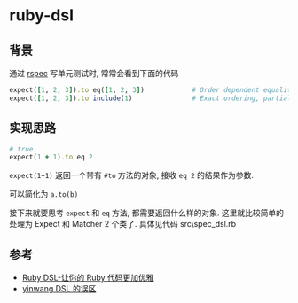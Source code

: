 # ruby-dsl

## 背景

通过 [rspec](https://github.com/rspec/rspec-expectations) 写单元测试时, 常常会看到下面的代码

```rb
expect([1, 2, 3]).to eq([1, 2, 3])            # Order dependent equality check
expect([1, 2, 3]).to include(1)               # Exact ordering, partial collection matches
```

## 实现思路

```rb
# true
expect(1 + 1).to eq 2
```

`expect(1+1)` 返回一个带有 `#to` 方法的对象, 接收 `eq 2` 的结果作为参数.

可以简化为 `a.to(b)`

接下来就要思考 `expect` 和 `eq` 方法, 都需要返回什么样的对象.
这里就比较简单的处理为 Expect 和 Matcher 2 个类了.
具体见代码 src\spec_dsl.rb

## 参考

- [Ruby DSL-让你的 Ruby 代码更加优雅](https://ruby-china.org/topics/38428)
- [yinwang DSL 的误区](http://www.yinwang.org/blog-cn/2017/05/25/dsl)
